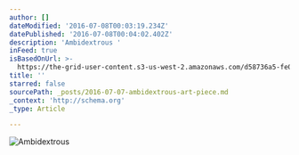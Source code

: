 ```yaml
---
author: []
dateModified: '2016-07-08T00:03:19.234Z'
datePublished: '2016-07-08T00:04:02.402Z'
description: 'Ambidextrous '
inFeed: true
isBasedOnUrl: >-
  https://the-grid-user-content.s3-us-west-2.amazonaws.com/d58736a5-fe07-4989-82bf-eebd9c8ae9df.jpg
title: ''
starred: false
sourcePath: _posts/2016-07-07-ambidextrous-art-piece.md
_context: 'http://schema.org'
_type: Article

---
```

![Ambidextrous ](https://the-grid-user-content.s3-us-west-2.amazonaws.com/d58736a5-fe07-4989-82bf-eebd9c8ae9df.jpg)
